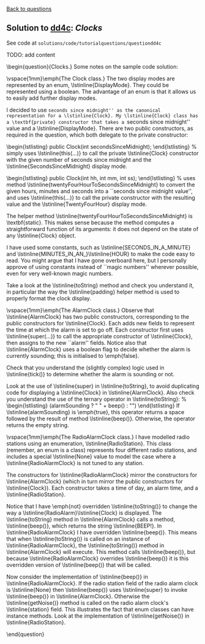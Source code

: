 [Back to questions](../README.md)

## Solution to [dd4c](../questions/dd4c): *Clocks*

See code at `solutions/code/tutorialquestions/questiondd4c`


TODO: add content

\begin{question}{Clocks.}
Some notes on the sample code solution:

\vspace{1mm}\emph{The Clock class.}
The two display modes are represented by an enum, \lstinline{DisplayMode}.  They could be represented using
a boolean.  The advantage of an enum is that it allows us to easily add further display modes.

I decided to use ``seconds since midnight'' as the canonical representation for a \lstinline{Clock}.
My \lstinline{Clock} class has a \textbf{private} constructor that takes a ``seconds since midnight'' value
and a \lstinline{DisplayMode}.  There are two public constructors, as required in the question, which
both delegate to the private constructor:

\begin{lstlisting}
public Clock(int secondsSinceMidnight);
\end{lstlisting}
%
simply uses \lstinline{this(...)} to call the private \lstinline{Clock} constructor with the given number of seconds since midnight and the
\lstinline{SecondsSinceMidnight} display mode.

\begin{lstlisting}
public Clock(int hh, int mm, int ss);
\end{lstlisting}
%
uses method \lstinline{twentyFourHourToSecondsSinceMidnight} to convert the given hours, minutes and seconds into
a ``seconds since midnight value'', and uses \lstinline{this(...)} to call the private constructor with the
resulting value and the \lstinline{TwentyFourHour}
display mode.

The helper method \lstinline{twentyFourHourToSecondsSinceMidnight} is \textbf{static}.  This makes sense because the
method computes a straightforward function of its arguments: it does not depend on the state of any \lstinline{Clock}
object.

I have used some constants, such as \lstinline{SECONDS_IN_A_MINUTE} and \lstinline{MINUTES_IN_AN_}\lstinline{HOUR} to make the
code easy to read.  You might argue that I have gone overboard here, but I personally approve of using constants
instead of ``magic numbers'' wherever
possible, even for very well-known magic numbers.

Take a look at the \lstinline{toString} method and check you understand it, in particular the way the
\lstinline{padding} helper method is used to properly format the clock display.


\vspace{1mm}\emph{The AlarmClock class.}  Observe that \lstinline{AlarmClock} has two public constructors,
corresponding to the public constructors for \lstinline{Clock}.  Each adds new fields to represent the time
at which the alarm is set to go off.  Each constructor first uses \lstinline{super(...)} to call the appropriate
constructor of \lstinline{Clock}, then assigns to the new ``alarm'' fields.  Notice also that \lstinline{AlarmClock}
uses a boolean flag to decide whether the alarm is currently sounding; this is initialised to \emph{false}.

Check that you understand the (slightly complex) logic used in \lstinline{tick()} to determine whether the
alarm is sounding or not.

Look at the use of \lstinline{super} in \lstinline{toString}, to avoid duplicating code for displaying a
\lstinline{Clock} in \lstinline{AlarmClock}.  Also check you understand the use of the ternary operator in
\lstinline{toString}:
%
\begin{lstlisting}
(alarmSounding ? " " + beep() : "")
\end{lstlisting}
If \lstinline{alarmSounding} is \emph{true}, this operator returns a space followed by the result of method
\lstinline{beep()}.  Otherwise, the operator returns the empty string.

\vspace{1mm}\emph{The RadioAlarmClock class.}  I have modelled radio stations using an enumeration, \lstinline{RadioStation}.  This class (remember, an enum is a class) represents four different radio stations, and includes
a special \lstinline{None} value to model the case where a \lstinline{RadioAlarmClock} is not tuned to any station.

The constructors for \lstinline{RadioAlarmClock} mirror the constructors for \lstinline{AlarmClock} (which in turn
mirror the public constructors for \lstinline{Clock}).  Each constructor takes a time of day, an alarm time, and
a \lstinline{RadioStation}.

Notice that I have \emph{not} overridden \lstinline{toString()} to change the way a \lstinline{RadioAlarm}\lstinline{Clock} is
displayed.  The \lstinline{toString} method in \lstinline{AlarmClock} calls a method, \lstinline{beep()}, which
returns the string \lstinline{BEEP!}.  In \lstinline{RadioAlarmClock} I have overridden \lstinline{beep()}.  This means that
when \lstinline{toString()} is called on an instance of \lstinline{RadioAlarmClock}, the \lstinline{toString()} method
in \lstinline{AlarmClock} will execute.  This method calls \lstinline{beep()}, but because \lstinline{RadioAlarmClock}
overrides \lstinline{beep()} it is this overridden version of \lstinline{beep()} that will be called.

Now consider the implementation of \lstinline{beep()} in \lstinline{RadioAlarmClock}.  If the radio station field
of the radio alarm clock is \lstinline{None} then \lstinline{beep()} uses \lstinline{super} to invoke \lstinline{beep()}
in \lstinline{AlarmClock}.  Otherwise the \lstinline{getNoise()} method is called on the radio alarm clock's \lstinline{station}
field.  This illustrates the fact that enum classes can have instance methods.  Look at the implementation of \lstinline{getNoise()}
in \lstinline{RadioStation}.

\end{question}
